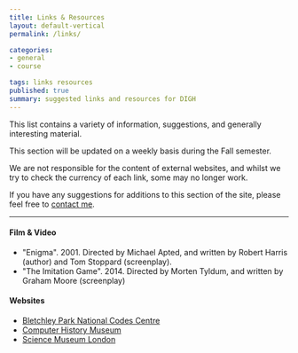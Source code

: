 ```yaml
---
title: Links & Resources
layout: default-vertical
permalink: /links/

categories:
- general
- course

tags: links resources
published: true
summary: suggested links and resources for DIGH
---
```


This list contains a variety of information, suggestions, and generally interesting material.

This section will be updated on a weekly basis during the Fall semester.

We are not responsible for the content of external websites, and whilst we try to check the currency of each link, some may no longer work.

If you have any suggestions for additions to this section of the site, please feel free to [contact me](mailto:nhayward@luc.edu?subject=DIGH-Links).

***

<!--
#### Articles / Papers

* -->

#### Film & Video
  * "Enigma". 2001. Directed by Michael Apted, and written by Robert Harris (author) and Tom Stoppard (screenplay).
  * "The Imitation Game". 2014. Directed by Morten Tyldum, and written by Graham Moore (screenplay)

#### Websites
  * [Bletchley Park National Codes Centre](http://www.bletchleypark.org.uk/)
  * [Computer History Museum](http://www.computerhistory.org/)
  * [Science Museum London](http://www.sciencemuseum.org.uk/)
